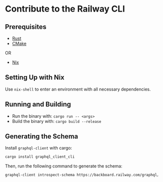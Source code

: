 # Contribute to the Railway CLI

## Prerequisites

- [Rust](https://www.rust-lang.org/tools/install)
- [CMake](https://cmake.org/install/)

OR

- [Nix](https://nixos.org/download.html)

## Setting Up with Nix

Use `nix-shell` to enter an environment with all necessary dependencies.

## Running and Building

- Run the binary with: `cargo run -- <args>`
- Build the binary with: `cargo build --release`

## Generating the Schema

Install `graphql-client` with cargo:

```sh
cargo install graphql_client_cli
```

Then, run the following command to generate the schema:

```sh
graphql-client introspect-schema https://backboard.railway.com/graphql/v2 > src/gql/schema.json
```
